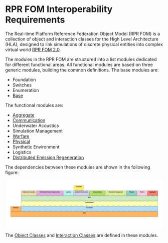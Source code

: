# RPR FOM Interoperability Requirements

The Real-time Platform Reference Federation Object Model (RPR FOM) is a collection of object and interaction classes for the High Level Architecture (HLA), designed to link simulations of discrete physical entities into complex virtual world [RPR FOM 2.0](https://www.sisostds.org/DigitalLibrary.aspx?Command=Core_Download&EntryId=30822).

The modules in the RPR FOM are structured into a list modules dedicated for different functional areas. All functional modules are based on three generic modules, building the common definitions. The base modules are:

- Foundation
- Switches
- Enumeration
- [Base](rpr-entity.md)

The functional modules are:

- [Aggregate](rpr-aggregate.md)
- [Communication](rpr-communication.md) 
- Underwater Acoustics 
- Simulation Management 
- [Warfare](rpr-warfare.md)
- [Physical](rpr-physical.md)
- Synthetic Environment 
- Logistics 
- [Distributed Emission Regeneration](rpr-der.md)

The dependencies between these modules are shown in the following figure:

![RPR FOM Modules](images/rpr-fom-module-dependencies.png)

The [Object Classes](object-classes.md) and [Interaction Classes](interaction-classes.md) are defined in these modules.
